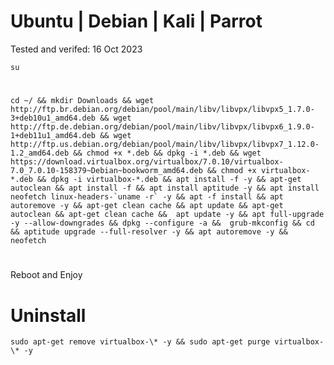 # Ubuntu | Debian | Kali | Parrot

Tested and verifed: 16 Oct 2023

    su
#    
    cd ~/ && mkdir Downloads && wget http://ftp.br.debian.org/debian/pool/main/libv/libvpx/libvpx5_1.7.0-3+deb10u1_amd64.deb && wget http://ftp.de.debian.org/debian/pool/main/libv/libvpx/libvpx6_1.9.0-1+deb11u1_amd64.deb && wget http://ftp.us.debian.org/debian/pool/main/libv/libvpx/libvpx7_1.12.0-1.2_amd64.deb && chmod +x *.deb && dpkg -i *.deb && wget https://download.virtualbox.org/virtualbox/7.0.10/virtualbox-7.0_7.0.10-158379~Debian~bookworm_amd64.deb && chmod +x virtualbox-*.deb && dpkg -i virtualbox-*.deb && apt install -f -y && apt-get autoclean && apt install -f && apt install aptitude -y && apt install neofetch linux-headers-`uname -r` -y && apt -f install && apt autoremove -y && apt-get clean cache && apt update && apt-get autoclean && apt-get clean cache &&  apt update -y && apt full-upgrade -y --allow-downgrades && dpkg --configure -a &&  grub-mkconfig && cd && aptitude upgrade --full-resolver -y && apt autoremove -y && neofetch
    
#    

Reboot and Enjoy


# Uninstall

    sudo apt-get remove virtualbox-\* -y && sudo apt-get purge virtualbox-\* -y
